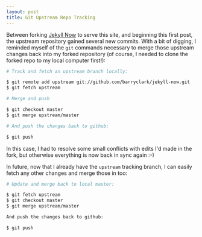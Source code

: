 ```yaml
---
layout: post
title: Git Upstream Repo Tracking
---
```


Between forking [Jekyll Now](https://github.com/barryclark/jekyll-now) to serve this site, and beginning this first post, the upstream repository gained several new commits.  With a bit of digging, I reminded myself of the  `git` commands necessary to merge those upstream changes back into my forked repository (of course, I needed to clone the forked repo to my local computer first!):

```bash
# Track and fetch an upstream branch locally:

$ git remote add upstream git://github.com/barryclark/jekyll-now.git
$ git fetch upstream

# Merge and push

$ git checkout master
$ git merge upstream/master

# And push the changes back to github:

$ git push
```

In this case, I had to resolve some small conflicts with edits I'd made in the fork, but otherwise everything is now back in sync again :-)

In future, now that I already have the `upstream` tracking branch, I can easily fetch any other changes and merge those in too:

```bash
# Update and merge back to local master:

$ git fetch upstream
$ git checkout master
$ git merge upstream/master

And push the changes back to github:

$ git push
```
